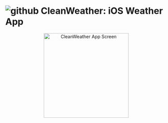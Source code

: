 #  ![github](https://github.com/serhatcihangir/CleanWeather/blob/main/readmeIMGs/weather-app32.png) CleanWeather: iOS Weather App

<div align="center">
  <img src="https://github.com/serhatcihangir/CleanWeather-Completed/blob/main/screenshots/CleanWeather-ScreenGif.gif" width="265" alt="CleanWeather App Screen">
</div>

